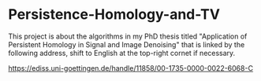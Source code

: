 # Persistence-Homology-and-TV
This project is about the algorithms in my PhD thesis titled "Application of Persistent Homology in Signal and Image Denoising" that is linked by the following address, shift to English at the top-right cornet if necessary.

https://ediss.uni-goettingen.de/handle/11858/00-1735-0000-0022-6068-C
